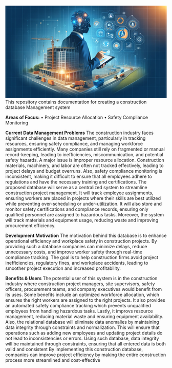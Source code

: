 ![Construction Project](construction.png)
This repository contains documentation for creating a construction database Management system

**Areas of Focus:**
•	Project Resource Allocation
•	Safety Compliance Monitoring

**Current Data Management Problems**
The construction industry faces significant challenges in data management, particularly in tracking resources, ensuring safety compliance, and managing workforce assignments efficiently. Many companies still rely on fragmented or manual record-keeping, leading to inefficiencies, miscommunication, and potential safety hazards. A major issue is improper resource allocation. Construction materials, machinery, and labor are often not tracked effectively, leading to project delays and budget overruns. Also, safety compliance monitoring is inconsistent, making it difficult to ensure that all employees adhere to regulations and have the necessary training and certifications.
The proposed database will serve as a centralized system to streamline construction project management. It will track employee assignments, ensuring workers are placed in projects where their skills are best utilized while preventing over-scheduling or under-utilization. It will also store and monitor safety certifications and compliance records, ensuring only qualified personnel are assigned to hazardous tasks. Moreover, the system will track materials and equipment usage, reducing waste and improving procurement efficiency.

**Development Motivation**
The motivation behind this database is to enhance operational efficiency and workplace safety in construction projects. By providing such a database companies can minimize delays, reduce unnecessary costs, and improve worker safety through real-time compliance tracking. The goal is to help construction firms avoid project inefficiencies, regulatory fines, and workplace accidents, leading to smoother project execution and increased profitability.

**Benefits & Users**
The potential user of this system is in the construction industry where construction project managers, site supervisors, safety officers, procurement teams, and company executives would benefit from its uses. Some benefits include an optimized workforce allocation, which ensures the right workers are assigned to the right projects. It also provides an automated safety compliance tracking which prevents unqualified employees from handling hazardous tasks. Lastly, it improvs resource management, reducing material waste and ensuring equipment availability.  Also, the relational database will eliminate data anomalies by maintaining data integrity through constraints and normalization. This will ensure that operations such as adding new employees and updating project details do not lead to inconsistencies or errors. Using such database, data integrity will be maintained through constraints, ensuring that all entered data is both valid and consistent
By implementing this construction database, companies can improve project efficiency by making the entire construction process more streamlined and cost-effective
